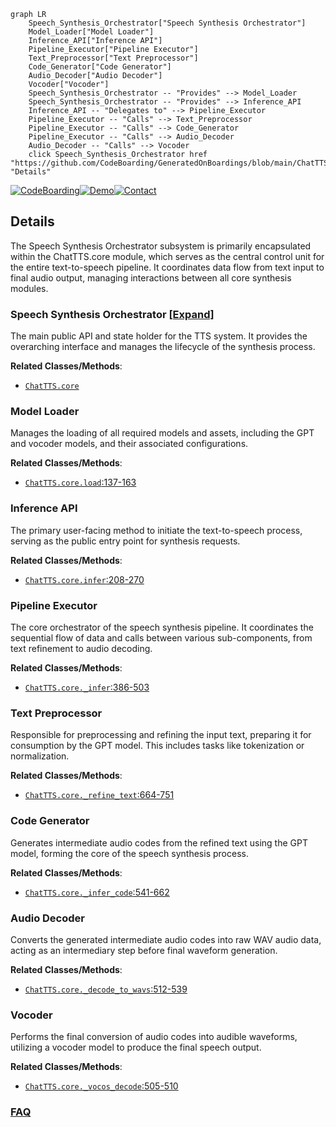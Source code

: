 ```mermaid
graph LR
    Speech_Synthesis_Orchestrator["Speech Synthesis Orchestrator"]
    Model_Loader["Model Loader"]
    Inference_API["Inference API"]
    Pipeline_Executor["Pipeline Executor"]
    Text_Preprocessor["Text Preprocessor"]
    Code_Generator["Code Generator"]
    Audio_Decoder["Audio Decoder"]
    Vocoder["Vocoder"]
    Speech_Synthesis_Orchestrator -- "Provides" --> Model_Loader
    Speech_Synthesis_Orchestrator -- "Provides" --> Inference_API
    Inference_API -- "Delegates to" --> Pipeline_Executor
    Pipeline_Executor -- "Calls" --> Text_Preprocessor
    Pipeline_Executor -- "Calls" --> Code_Generator
    Pipeline_Executor -- "Calls" --> Audio_Decoder
    Audio_Decoder -- "Calls" --> Vocoder
    click Speech_Synthesis_Orchestrator href "https://github.com/CodeBoarding/GeneratedOnBoardings/blob/main/ChatTTS/Speech_Synthesis_Orchestrator.md" "Details"
```

[![CodeBoarding](https://img.shields.io/badge/Generated%20by-CodeBoarding-9cf?style=flat-square)](https://github.com/CodeBoarding/CodeBoarding)[![Demo](https://img.shields.io/badge/Try%20our-Demo-blue?style=flat-square)](https://www.codeboarding.org/demo)[![Contact](https://img.shields.io/badge/Contact%20us%20-%20contact@codeboarding.org-lightgrey?style=flat-square)](mailto:contact@codeboarding.org)

## Details

The Speech Synthesis Orchestrator subsystem is primarily encapsulated within the ChatTTS.core module, which serves as the central control unit for the entire text-to-speech pipeline. It coordinates data flow from text input to final audio output, managing interactions between all core synthesis modules.

### Speech Synthesis Orchestrator [[Expand]](./Speech_Synthesis_Orchestrator.md)
The main public API and state holder for the TTS system. It provides the overarching interface and manages the lifecycle of the synthesis process.


**Related Classes/Methods**:

- <a href="git@github.com:2noise/ChatTTS.git/blob/main/temp/61f936eb8766444da3d6592b4973b108/ChatTTS/core.py" target="_blank" rel="noopener noreferrer">`ChatTTS.core`</a>


### Model Loader
Manages the loading of all required models and assets, including the GPT and vocoder models, and their associated configurations.


**Related Classes/Methods**:

- <a href="git@github.com:2noise/ChatTTS.git/blob/main/temp/61f936eb8766444da3d6592b4973b108/ChatTTS/core.py#L137-L163" target="_blank" rel="noopener noreferrer">`ChatTTS.core.load`:137-163</a>


### Inference API
The primary user-facing method to initiate the text-to-speech process, serving as the public entry point for synthesis requests.


**Related Classes/Methods**:

- <a href="git@github.com:2noise/ChatTTS.git/blob/main/temp/61f936eb8766444da3d6592b4973b108/ChatTTS/core.py#L208-L270" target="_blank" rel="noopener noreferrer">`ChatTTS.core.infer`:208-270</a>


### Pipeline Executor
The core orchestrator of the speech synthesis pipeline. It coordinates the sequential flow of data and calls between various sub-components, from text refinement to audio decoding.


**Related Classes/Methods**:

- <a href="git@github.com:2noise/ChatTTS.git/blob/main/temp/61f936eb8766444da3d6592b4973b108/ChatTTS/core.py#L386-L503" target="_blank" rel="noopener noreferrer">`ChatTTS.core._infer`:386-503</a>


### Text Preprocessor
Responsible for preprocessing and refining the input text, preparing it for consumption by the GPT model. This includes tasks like tokenization or normalization.


**Related Classes/Methods**:

- <a href="git@github.com:2noise/ChatTTS.git/blob/main/temp/61f936eb8766444da3d6592b4973b108/ChatTTS/core.py#L664-L751" target="_blank" rel="noopener noreferrer">`ChatTTS.core._refine_text`:664-751</a>


### Code Generator
Generates intermediate audio codes from the refined text using the GPT model, forming the core of the speech synthesis process.


**Related Classes/Methods**:

- <a href="git@github.com:2noise/ChatTTS.git/blob/main/temp/61f936eb8766444da3d6592b4973b108/ChatTTS/core.py#L541-L662" target="_blank" rel="noopener noreferrer">`ChatTTS.core._infer_code`:541-662</a>


### Audio Decoder
Converts the generated intermediate audio codes into raw WAV audio data, acting as an intermediary step before final waveform generation.


**Related Classes/Methods**:

- <a href="git@github.com:2noise/ChatTTS.git/blob/main/temp/61f936eb8766444da3d6592b4973b108/ChatTTS/core.py#L512-L539" target="_blank" rel="noopener noreferrer">`ChatTTS.core._decode_to_wavs`:512-539</a>


### Vocoder
Performs the final conversion of audio codes into audible waveforms, utilizing a vocoder model to produce the final speech output.


**Related Classes/Methods**:

- <a href="git@github.com:2noise/ChatTTS.git/blob/main/temp/61f936eb8766444da3d6592b4973b108/ChatTTS/core.py#L505-L510" target="_blank" rel="noopener noreferrer">`ChatTTS.core._vocos_decode`:505-510</a>




### [FAQ](https://github.com/CodeBoarding/GeneratedOnBoardings/tree/main?tab=readme-ov-file#faq)